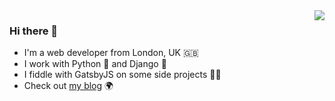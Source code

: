<img align="right" src="https://github-readme-stats.vercel.app/api?username=browniebroke&show_icons=true">

### Hi there 👋

- I'm a web developer from London, UK 🇬🇧
- I work with Python :snake: and Django :unicorn:
- I fiddle with GatsbyJS on some side projects :man_in_tuxedo:
- Check out [my blog](https://browniebroke.com) :earth_africa: 
